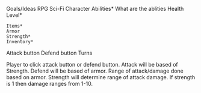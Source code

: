 Goals/Ideas
RPG
Sci-Fi
Character
    Abilities*
      What are the ablities
    Health
    Level*
      
    Items*
    Armor
    Strength*
    Inventory*
Attack button 
Defend button
Turns

Player to click attack button or defend button. Attack will be based of Strength. Defend will be based of armor. Range of attack/damage done based on armor. Strength will determine range of attack damage. If strength is 1 then damage ranges from 1-10.

